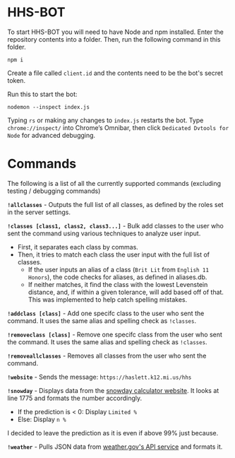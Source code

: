 # HHS-BOT

To start HHS-BOT you will need to have Node and npm installed.
Enter the repository contents into a folder. Then, run the following command in this folder.
```
npm i
```

Create a file called `client.id` and the contents need to be the bot's secret token.

Run this to start the bot:
```
nodemon --inspect index.js
```
Typing `rs` or making any changes to `index.js` restarts the bot.
Type `chrome://inspect/` into Chrome’s Omnibar, then click `Dedicated Dvtools for Node` for advanced debugging.

# Commands

The following is a list of all the currently supported commands (excluding testing / debugging commands)

**`!allclasses`** - Outputs the full list of all classes, as defined by the roles set in the server settings.

**`!classes [class1, class2, class3...]`** - Bulk add classes to the user who sent the command using various techniques to analyze user input.
* First, it separates each class by commas.
* Then, it tries to match each class the user input with the full list of classes.
  * If the user inputs an alias of a class (`Brit Lit` from `English 11 Honors`), the code checks for aliases, as defined in aliases.db.
  * If neither matches, it find the class with the lowest Levenstein distance, and, if within a given tolerance, will add based off of that. This was implemented to help catch spelling mistakes.
  
**`!addclass [class]`** - Add one specifc class to the user who sent the command. It uses the same alias and spelling check as `!classes`.

**`!removeclass [class]`** - Remove one specifc class from the user who sent the command. It uses the same alias and spelling check as `!classes`.

**`!removeallclasses`** - Removes all classes from the user who sent the command.

**`!website`** - Sends the message: `https://haslett.k12.mi.us/hhs`

**`!snowday`** - Displays data from the [snowday calculator website](view-source:https://www.snowdaycalculator.com/prediction.php?zipcode=48840&snowdays=9&extra=0&). It looks at line 1775 and formats the number accordingly.

* If the prediction is < 0: Display `Limited %`
* Else: Display `n %`

I decided to leave the prediction as it is even if above 99% just because.

**`!weather`** - Pulls JSON data from [weather.gov's API service](https://api.weather.gov/gridpoints/GRR/83,39/forecast) and formats it.

